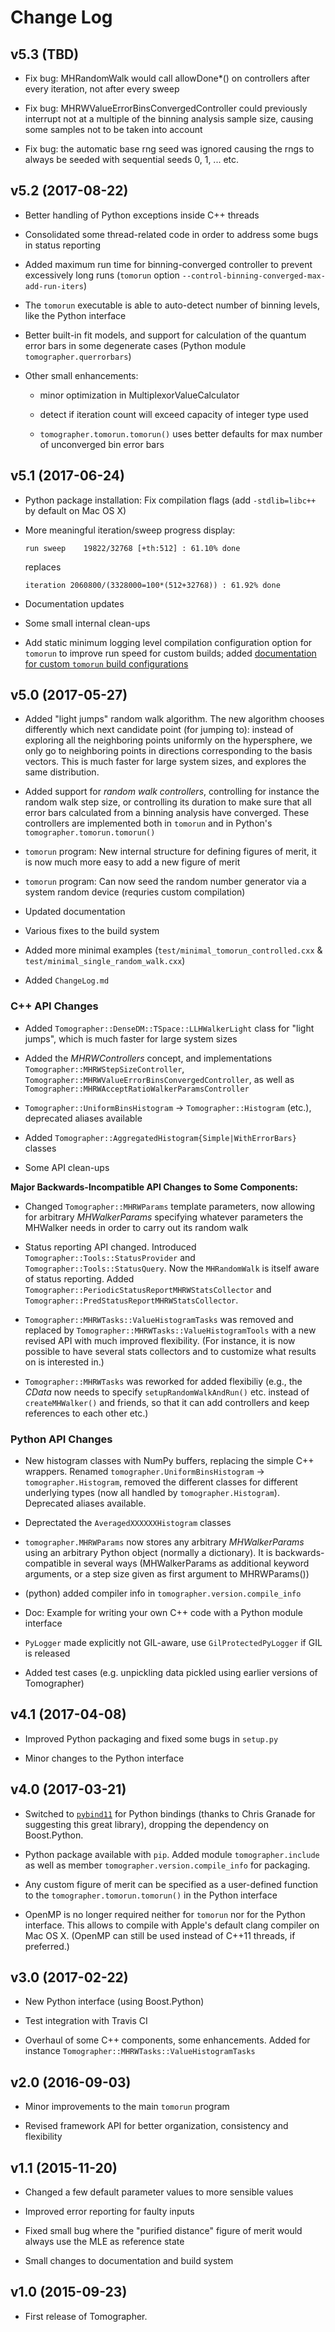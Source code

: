 
Change Log
==========


## v5.3 (TBD)

  * Fix bug: MHRandomWalk would call allowDone*() on controllers after every iteration,
    not after every sweep

  * Fix bug: MHRWValueErrorBinsConvergedController could previously interrupt not at a
    multiple of the binning analysis sample size, causing some samples not to be taken
    into account

  * Fix bug: the automatic base rng seed was ignored causing the rngs to always be seeded
    with sequential seeds 0, 1, ... etc.


## v5.2 (2017-08-22)

  * Better handling of Python exceptions inside C++ threads

  * Consolidated some thread-related code in order to address some bugs in
    status reporting

  * Added maximum run time for binning-converged controller to prevent
    excessively long runs (`tomorun` option
    `--control-binning-converged-max-add-run-iters`)
  
  * The `tomorun` executable is able to auto-detect number of binning levels,
    like the Python interface
    
  * Better built-in fit models, and support for calculation of the quantum error
    bars in some degenerate cases (Python module `tomographer.querrorbars`)

  * Other small enhancements:
  
    - minor optimization in MultiplexorValueCalculator
    
    - detect if iteration count will exceed capacity of integer type used
    
    - `tomographer.tomorun.tomorun()` uses better defaults for max number of
      unconverged bin error bars


## v5.1 (2017-06-24)

  * Python package installation: Fix compilation flags (add `-stdlib=libc++` by
    default on Mac OS X)

  * More meaningful iteration/sweep progress display:
  
        run sweep    19822/32768 [+th:512] : 61.10% done
    
    replaces
    
        iteration 2060800/(3328000=100*(512+32768)) : 61.92% done

  * Documentation updates

  * Some small internal clean-ups
  
  * Add static minimum logging level compilation configuration option for
    `tomorun` to improve run speed for custom builds;
    added
    [documentation for custom `tomorun` build configurations][tomorun_custom_build]
    
[tomorun_custom_build]: https://tomographer.github.io/tomographer/api-doc/current/html/page_tomorun_config_build.html
    

## v5.0 (2017-05-27)

  * Added "light jumps" random walk algorithm. The new algorithm chooses
    differently which next candidate point (for jumping to): instead of
    exploring all the neighboring points uniformly on the hypersphere, we only
    go to neighboring points in directions corresponding to the basis vectors.
    This is much faster for large system sizes, and explores the same
    distribution.

  * Added support for *random walk controllers*, controlling for instance the
    random walk step size, or controlling its duration to make sure that all
    error bars calculated from a binning analysis have converged.  These
    controllers are implemented both in `tomorun` and in Python's
    `tomographer.tomorun.tomorun()`

  * `tomorun` program: New internal structure for defining figures of merit, it
    is now much more easy to add a new figure of merit

  * `tomorun` program: Can now seed the random number generator via a system
    random device (requries custom compilation)

  * Updated documentation
    
  * Various fixes to the build system
  
  * Added more minimal examples (`test/minimal_tomorun_controlled.cxx` &
    `test/minimal_single_random_walk.cxx`)

  * Added `ChangeLog.md`

### C++ API Changes

  * Added `Tomographer::DenseDM::TSpace::LLHWalkerLight` class for "light
    jumps", which is much faster for large system sizes

  * Added the *MHRWControllers* concept, and implementations
    `Tomographer::MHRWStepSizeController`,
    `Tomographer::MHRWValueErrorBinsConvergedController`, as well as
    `Tomographer::MHRWAcceptRatioWalkerParamsController`

  * `Tomographer::UniformBinsHistogram` → `Tomographer::Histogram` (etc.),
    deprecated aliases available

  * Added `Tomographer::AggregatedHistogram{Simple|WithErrorBars}` classes

  * Some API clean-ups

**Major Backwards-Incompatible API Changes to Some Components:**

  * Changed `Tomographer::MHRWParams` template parameters, now allowing for
    arbitrary *MHWalkerParams* specifying whatever parameters the MHWalker needs
    in order to carry out its random walk

  * Status reporting API changed. Introduced
    `Tomographer::Tools::StatusProvider` and `Tomographer::Tools::StatusQuery`.
    Now the `MHRandomWalk` is itself aware of status reporting.  Added
    `Tomographer::PeriodicStatusReportMHRWStatsCollector` and
    `Tomographer::PredStatusReportMHRWStatsCollector`.

  * `Tomographer::MHRWTasks::ValueHistogramTasks` was removed and replaced by
    `Tomographer::MHRWTasks::ValueHistogramTools` with a new revised API with
    much improved flexibility. (For instance, it is now possible to have several
    stats collectors and to customize what results on is interested in.)

  * `Tomographer::MHRWTasks` was reworked for added flexibiliy (e.g., the
    *CData* now needs to specify `setupRandomWalkAndRun()` etc. instead of
    `createMHWalker()` and friends, so that it can add controllers and keep
    references to each other etc.)

### Python API Changes

  * New histogram classes with NumPy buffers, replacing the simple C++ wrappers.
    Renamed `tomographer.UniformBinsHistogram` → `tomographer.Histogram`,
    removed the different classes for different underlying types (now all
    handled by `tomographer.Histogram`).  Deprecated aliases available.

  * Deprectated the `AveragedXXXXXXHistogram` classes

  * `tomographer.MHRWParams` now stores any arbitrary *MHWalkerParams* using an
    arbitrary Python object (normally a dictionary).  It is backwards-compatible
    in several ways (MHWalkerParams as additional keyword arguments, or a step
    size given as first argument to MHRWParams())

  * (python) added compiler info in `tomographer.version.compile_info`

  * Doc: Example for writing your own C++ code with a Python module interface
  
  * `PyLogger` made explicitly not GIL-aware, use `GilProtectedPyLogger` if GIL
    is released
    
  * Added test cases (e.g. unpickling data pickled using earlier versions of
    Tomographer)


## v4.1 (2017-04-08)

  * Improved Python packaging and fixed some bugs in `setup.py`
  
  * Minor changes to the Python interface


## v4.0 (2017-03-21)

  * Switched to [`pybind11`](https://github.com/pybind/pybind11) for Python
    bindings (thanks to Chris Granade for suggesting this great library),
    dropping the dependency on Boost.Python.
    
  * Python package available with `pip`.  Added module `tomographer.include` as
    well as member `tomographer.version.compile_info` for packaging.
    
  * Any custom figure of merit can be specified as a user-defined function to
    the `tomographer.tomorun.tomorun()` in the Python interface
    
  * OpenMP is no longer required neither for `tomorun` nor for the Python
    interface.  This allows to compile with Apple's default clang compiler on
    Mac OS X.  (OpenMP can still be used instead of C++11 threads, if
    preferred.)
    

## v3.0 (2017-02-22)

  * New Python interface (using Boost.Python)

  * Test integration with Travis CI
  
  * Overhaul of some C++ components, some enhancements.  Added for instance
    `Tomographer::MHRWTasks::ValueHistogramTasks`


## v2.0 (2016-09-03)

  * Minor improvements to the main `tomorun` program
  
  * Revised framework API for better organization, consistency and flexibility


## v1.1 (2015-11-20)

  * Changed a few default parameter values to more sensible values

  * Improved error reporting for faulty inputs

  * Fixed small bug where the "purified distance" figure of merit would always
    use the MLE as reference state

  * Small changes to documentation and build system


## v1.0 (2015-09-23)

  * First release of Tomographer.
